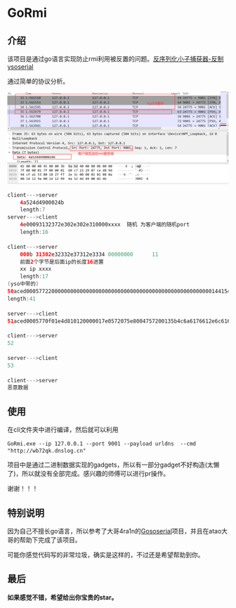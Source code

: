 # GoRmi

## 介绍

该项目是通过go语言实现防止rmi利用被反置的问题。[反序列化小子捕获器-反制ysoserial](https://mp.weixin.qq.com/s?__biz=MzIxNDAyNjQwNg==&mid=2456098663&idx=1&sn=fc048826005d4786ab56679861b1c43d&chksm=803c66aeb74befb88fc8e2f5e51853f33cc207ceaa1208936b1d9892a77cf3bdeb33b884f6b1&mpshare=1&scene=23&srcid=12291XhDYwX8icWSjvPyf5zl&sharer_sharetime=1640758586260&sharer_shareid=33a823b10ae99f33a60db621d83241cb#rd)

通过简单的协议分析。

![image-20211230010433011](img/image-20211230010433011.png)

```java
client--->server
    4a524d4900024b
    length:7
server--->client
	4e00093132372e302e302e310000xxxx  随机 为客户端的随机port
	length:16
	
client--->server
	000b 31302e32332e37312e3334 00000000      11	
	前面2个字节是后面ip的长度16进置
	xx ip xxxx
	length:17
(yso中带的)
50aced00057722000000000000000000000000000000000000000000000000000144154dc9d4e63bdf
length:41
	
server--->client
51aced0005770f01e4d810120000017e0572075e8004757200135b4c6a6176612e6c616e672e537472696e673badd256e7e91d7b470200007078700000000274000c48656c6c6f5365727669636574001270776e656433373233303338373837303030

client--->server
52

server--->client
53

client--->server
恶意数据
```

## 使用

在cli文件夹中进行编译，然后就可以利用

```
GoRmi.exe --ip 127.0.0.1 --port 9001 --payload urldns  --cmd "http://wb72qk.dnslog.cn"
```

项目中是通过二进制数据实现的gadgets，所以有一部分gadget不好构造(太懒了)，所以就没有全部完成。感兴趣的师傅可以进行pr操作。

谢谢！！！

## 特别说明

因为自己不擅长go语言，所以参考了大哥4ra1n的[Gososerial](https://github.com/EmYiQing/Gososerial)项目，并且在atao大哥的帮助下完成了该项目。

可能你感觉代码写的非常垃圾，确实是这样的，不过还是希望帮助到你。

## 最后
**如果感觉不错，希望给出你宝贵的star。**
